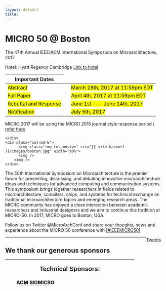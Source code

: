 ```yaml
---
layout: default
title: 
---
```


<div class="row">
    <div class="col-md-6">
      <h1>MICRO 50 @ Boston </h1>
      <p> The 47th Annual IEEE/ACM International Symposium on Microarchitecture, 2017</p>
      <p> Hotel: Hyatt Regency Cambridge <a href="https://cambridge.regency.hyatt.com"> Link to hotel </a></p>
      <table>
  <thead>
    <tr>
      <th>Important Dates</th>
    </tr>
  </thead>
  <tbody>
    <tr>
      <td><mark>Abstract</mark></td>
      <td> </td>
      <td><mark> March 28th, 2017 at 11:59pm EDT</mark></td>
    </tr>
    <tr>
      <td><mark>Full Paper</mark></td>
      <td> </td>
      <td><mark>April 4th, 2017 at 11:59pm EDT</mark></td>
    </tr>
    <tr>
      <td><mark>Rebuttal and Response </mark></td>
      <td> </td>
      <td><mark> June 1st --- June 14th, 2017 </mark> </td>
    </tr>
    <tr>
      <td><mark>Notification</mark></td>
      <td> </td>
      <td><mark> July 5th, 2017</mark></td>
    </tr>
  </tbody>
</table>
 MICRO 2017 will be using the MICRO 2015 journal style response period (<a href = "{{ site.baseurl }}/Review/"> refer here </a>

    </div>
    <div class="col-md-6">
          <img class="img-responsive" src="{{ site.baseurl }}/images/boston.jpg" width="90%">
          <img />
        <img />
    </div>
</div>


The 50th International Symposium on Microarchitecture is the premier forum for presenting, discussing, and debating innovative microarchitecture ideas and techniques for advanced computing and communication systems. This symposium brings together researchers in fields related to microarchitecture, compilers, chips, and systems for technical exchange on traditional microarchitecture topics and emerging research areas. The MICRO community has enjoyed a close interaction between academic researchers and industrial designers and we aim to continue this tradition at MICRO-50. In 2017, MICRO goes to Boston, USA. 


Follow us on Twitter  <a href="https://twitter.com/MicroArchConf">@MicroArchConf</a> and share your thoughts, news and experience about the MICRO 50 conference with <a href="https://twitter.com/hashtag/IEEEMICRO50?src=hash"> [#IEEEMICRO50] </a> 


  <a class="twitter-timeline" height="100px" width="600px" href="https://twitter.com/MicroArchConf"
data-widget-id="579313990217699328" style="float: right ;">Tweets </a>
<script>!function(d,s,id){var
js,fjs=d.getElementsByTagName(s)[0],p=/^http:/.test(d.location)?'http':'https';if(!d.getElementById(id)){js=d.createElement(s);js.id=id;js.src=p+"://platform.twitter.com/widgets.js";fjs.parentNode.insertBefore(js,fjs);}}(document,"script","twitter-wjs");</script> 

-------------------------------------------------------------------------------


<h2> We thank our generous sponsors </h2>


<table width="806" height="86" border="0" align="center">
        <tbody>
        <tr>
          <td height="19" colspan="4">
            <p align="center">
            <span class="style9"><strong><span style="font-size:20px;"><span style="font-family:trebuchet ms,helvetica,sans-serif;">
              Technical Sponsors:</span></span></strong></span></p>
          </td>
        </tr>
        <tr>
          <td height="9" align="center" valign="top" width="180"><b>
            <font size="3" color="#000000">ACM SIGMICRO</font></b><br>
            <img border="0" src="{{ site.baseurl }}/images/acm.jpg" height="90">
          </td>
          <td height="9" align="center" valign="top" width="207"><br><br>
            <img border="0" src="{{ site.baseurl }}/images/ieee.jpg" height="90">
          </td>
        </tr>
        </tbody>
</table>

